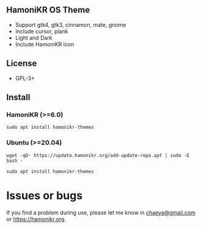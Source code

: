 ## HamoniKR OS Theme

 * Support gtk4, gtk3, cinnamon, mate, gnome
 * Include cursor, plank
 * Light and Dark
 * Include HamoniKR icon

## License

 * GPL-3+

## Install

### HamoniKR (>=6.0)
```
sudo apt install hamonikr-themes
```

### Ubuntu (>=20.04)
```
wget -qO- https://update.hamonikr.org/add-update-repo.apt | sudo -E bash -

sudo apt install hamonikr-themes
```

# Issues or bugs

 If you find a problem during use, please let me know in chaeya@gmail.com or https://hamonikr.org.
